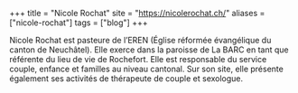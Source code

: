 +++
title = "Nicole Rochat"
site = "https://nicolerochat.ch/"
aliases = ["nicole-rochat"]
tags = ["blog"]
+++

Nicole Rochat est pasteure de l’EREN (Église réformée évangélique du canton de Neuchâtel). Elle exerce dans la paroisse de La BARC en tant que  référente du lieu de vie de Rochefort. Elle est responsable du service couple, enfance et familles au niveau cantonal. Sur son site, elle présente également ses activités de thérapeute de couple et sexologue.
